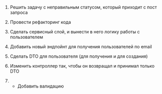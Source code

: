 1. Решить задачу с неправильным статусом, который приходит с пост запроса

2. Провести рефакторинг кода

3. Сделать сервисный слой, и вынести в него логику работы с пользователем

4. Добавить новый эндпойнт для получения пользователей по email

5. Сделать DTO для пользователя (для получения и для создания)

6. Изменить контроллер так, чтобы он возвращал и принимал только DTO

7. * Добавить валидацию 